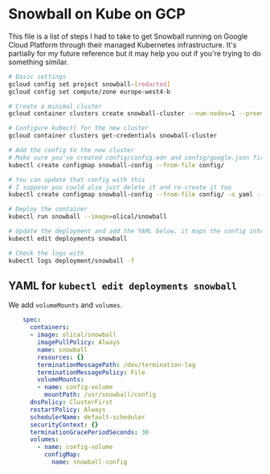 # Snowball on Kube on GCP

This file is a list of steps I had to take to get Snowball running on Google Cloud Platform through their managed Kubernetes infrastructure. It's partially for my future reference but it may help you out if you're trying to do something similar.

```bash
# Basic settings
gcloud config set project snowball-[redacted]
gcloud config set compute/zone europe-west4-b

# Create a minimal cluster
gcloud container clusters create snowball-cluster --num-nodes=1 --preemptible

# Configure kubectl for the new cluster
gcloud container clusters get-credentials snowball-cluster 

# Add the config to the new cluster
# Make sure you've created config/config.edn and config/google.json first!
kubectl create configmap snowball-config --from-file config/

# You can update that config with this
# I suppose you could also just delete it and re-create it too
kubectl create configmap snowball-config --from-file config/ -o yaml --dry-run | kubectl replace -f -

# Deploy the container
kubectl run snowball --image=olical/snowball

# Update the deployment and add the YAML below, it maps the config into the container
kubectl edit deployments snowball

# Check the logs with
kubectl logs deployment/snowball -f
```

## YAML for `kubectl edit deployments snowball`

We add `volumeMounts` and `volumes`.

```yaml
    spec:
      containers:
      - image: olical/snowball
        imagePullPolicy: Always
        name: snowball
        resources: {}
        terminationMessagePath: /dev/termination-log
        terminationMessagePolicy: File
        volumeMounts:
        - name: config-volume
          mountPath: /usr/snowball/config
      dnsPolicy: ClusterFirst
      restartPolicy: Always
      schedulerName: default-scheduler
      securityContext: {}
      terminationGracePeriodSeconds: 30
      volumes:
        - name: config-volume
          configMap:
            name: snowball-config
```
